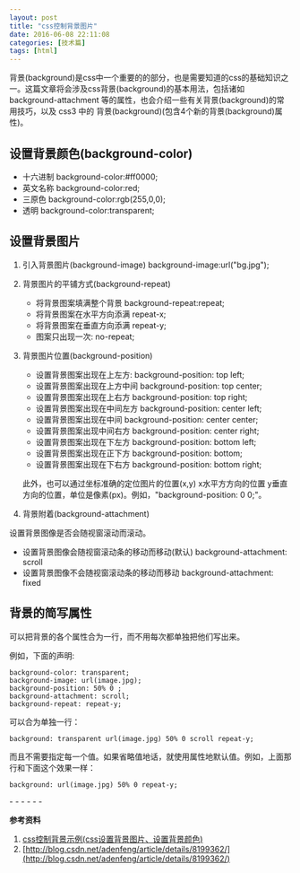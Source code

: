 ```yaml
---
layout: post
title: "css控制背景图片"
date: 2016-06-08 22:11:08
categories: [技术篇]
tags: [html]
---
```

背景(background)是css中一个重要的的部分，也是需要知道的css的基础知识之一。这篇文章将会涉及css背景(background)的基本用法，包括诸如 background-attachment 等的属性，也会介绍一些有关背景(background)的常用技巧，以及 css3 中的 背景(background)(包含4个新的背景(background)属性)。

## 设置背景颜色(background-color)

* 十六进制 background-color:#ff0000;
* 英文名称 background-color:red;
* 三原色 background-color:rgb(255,0,0);
* 透明 background-color:transparent;

## 设置背景图片

1. 引入背景图片(background-image)
background-image:url("bg.jpg");


2. 背景图片的平铺方式(background-repeat)
	* 将背景图案填满整个背景 background-repeat:repeat;
	* 将背景图案在水平方向添满 repeat-x;
	* 将背景图案在垂直方向添满 repeat-y;
	* 图案只出现一次: no-repeat;

3. 背景图片位置(background-position)
	* 设置背景图案出现在上左方: background-position: top left;
	* 设置背景图案出现在上方中间 background-position: top center;
	* 设置背景图案出现在上右方 background-position: top right;
	* 设置背景图案出现在中间左方 background-position: center left;
	* 设置背景图案出现在中间 background-position: center center;
	* 设置背景图案出现中间右方 background-position: center right;
	* 设置背景图案出现在下左方 background-position: bottom left;
	* 设置背景图案出现在正下方 background-position: bottom;
	* 设置背景图案出现在下右方 background-position: bottom right;

	此外，也可以通过坐标准确的定位图片的位置(x,y) x水平方方向的位置 y垂直方向的位置，单位是像素(px)。例如，"background-position: 0 0;"。 

4. 背景附着(background-attachment)

设置背景图像是否会随视窗滚动而滚动。

* 设置背景图像会随视窗滚动条的移动而移动(默认) background-attachment: scroll
* 设置背景图像不会随视窗滚动条的移动而移动 background-attachment: fixed 


## 背景的简写属性
可以把背景的各个属性合为一行，而不用每次都单独把他们写出来。

例如，下面的声明:

```
background-color: transparent;
background-image: url(image.jpg);
background-position: 50% 0 ;
background-attachment: scroll;
background-repeat: repeat-y;
```
可以合为单独一行：

```
background: transparent url(image.jpg) 50% 0 scroll repeat-y;
```
而且不需要指定每一个值。如果省略值地话，就使用属性地默认值。例如，上面那行和下面这个效果一样：

```
background: url(image.jpg) 50% 0 repeat-y;
```

\- - - - - -

**参考资料**

1. [css控制背景示例(css设置背景图片、设置背景颜色)](http://www.jb51.net/css/154155.html)
2. [http://blog.csdn.net/adenfeng/article/details/8199362/](http://blog.csdn.net/adenfeng/article/details/8199362/)
